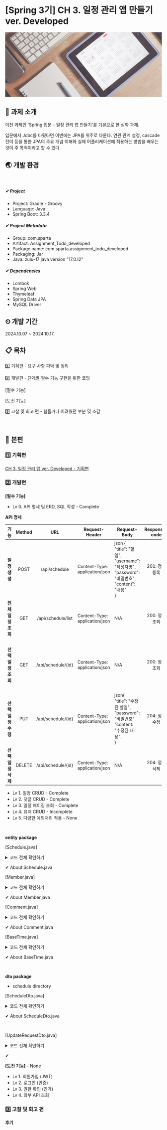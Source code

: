 ﻿# [Spring 3기] CH 3. 일정 관리 앱 만들기 ver. Developed


![image.jpg](image.jpg)

## 📁 과제 소개

이전 과제인 'Spring 입문 - 일정 관리 앱 만들기'를 기본으로 한 심화 과제.

입문에서 Jdbc를 다뤘다면 이번에는 JPA를 위주로 다룬다. 연관 관계 설정, cascade 전이 등을 통한 JPA의 주요 개념 이해와 실제 어플리케이션에 적용하는 방법을 배우는 것이 
주 목적이라고 할 수 있다. 

## 🌏 개발 환경
<br>


##### ✔  Project
- Project: Gradle - Groovy
- Language: Java
- Spring Boot: 3.3.4


##### ✔ Project Metadata
- Group: com.sparta
- Artifact: Assignment_Todo_developed
- Package name: com.sparta.assignment_todo_developed
- Packaging: Jar
- Java: zulu-17 java version "17.0.12"

##### ✔ Dependencies 
- Lombok
- Spring Web
- Thymeleaf
- Spring Data JPA
- MySQL Driver


## ⏲ 개발 기간

2024.10.07 ~ 2024.10.17.

## 📋 목차

1️⃣ 기획편 - 요구 사항 파악 및 정리

2️⃣ 개발편 - 단계별 필수 기능 구현을 위한 코딩

[필수 기능]

[도전 기능]

3️⃣ 고찰 및 회고 편 - 힘들거나 어려웠던 부분 및 소감

<br>

## 📌 본편
### 1️⃣ 기획편
[CH 3. 일정 관리 앱 ver. Developed - 기획편](https://jisuryu0527.tistory.com/57)

###  2️⃣ 개발편
**[필수 기능]**
- Lv 0. API 명세 및 ERD, SQL 작성 - Complete


**API 명세**

|      기능      | Method |        URL         | Request-Header                 | Request-Body                                                                                            | Response-code | Response-body                                                              |
|:------------:|:------:|:------------------:|--------------------------------|---------------------------------------------------------------------------------------------------------|:-------------:|:---------------------------------------------------------------------------|
|  **일정 생성**   |  POST  |   /api/schedule    | Content-Type: application/json | json {<br>"title": "할일",<br>"username": "작성자명",<br>"password": "비밀번호",<br>"content": "내용"<br>}          |  201: 정상 등록   | N/A                                                                        |
| **전체 일정 조회** |  GET   | /api/schedule/list | Content-Type: application/json | N/A                                                                                                     |  200: 정상 조회   |                                                                            |
| **선택 일정 조회** |  GET   | /api/schedule/{id} | Content-Type: application/json | N/A                                                                                                     |  200: 정상 조회   | {<br>"id": 1,<br>"title": "할일",<br>"name": "작성자명",<br>"content" "내용",<br>} |
| **선택 일정 수정** |  PUT   | /api/schedule/{id} | Content-Type: application/json | json{<br>"title": "수정된 할일",<br>"password": "비밀번호"<br>"content: "수정된 내용",<br>} |  204: 정상 수정   | N/A                                                                        |
| **선택 일정 삭제** | DELETE | /api/schedule/{id} | Content-Type: application/json | N/A                                                                                                     |  204: 정상 삭제   | N/A                                                                        |

- Lv 1. 일정 CRUD - Complete
- Lv 2. 댓글 CRUD - Complete
- Lv 3. 일정 페이징 조회 - Complete
- Lv 4. 유저 CRUD - Incomplete
- Lv 5. 다양한 예외처리 적용 - None

<br>

**entity package**

[Schedule.java]
<details>
<summary> 코드 전체 확인하기 </summary>

```java
package com.sparta.assignment_todo_developed.entity;

import com.sparta.assignment_todo_developed.dto.schedule.CreateRequestDto;
import com.sparta.assignment_todo_developed.dto.schedule.ScheduleDto;
import com.sparta.assignment_todo_developed.dto.schedule.UpdateRequestDto;
import jakarta.persistence.*;
import lombok.AccessLevel;
import lombok.Builder;
import lombok.Getter;
import lombok.NoArgsConstructor;
import org.springframework.data.jpa.domain.support.AuditingEntityListener;

import java.util.List;

@Entity
@EntityListeners(AuditingEntityListener.class)
@Getter
@NoArgsConstructor(access = AccessLevel.PROTECTED)
@Table(name = "schedule")
public class Schedule extends BaseTime {

    @Id
    @GeneratedValue(strategy = GenerationType.IDENTITY)
    private Long id;

    @Column(name = "title", nullable = false)
    private String title;

    @Column(name = "content", columnDefinition = "TEXT", nullable = false)
    private String content;

    @Column(name = "password", nullable = false)
    private String password;

    @OneToMany(mappedBy = "schedule", cascade = CascadeType.REMOVE)
    private List<Comment> comments;

    @ManyToMany(fetch = FetchType.LAZY)
    @JoinTable(
            name = "member_schedule",
            joinColumns = @JoinColumn(name = "schedule_id"),
            inverseJoinColumns = @JoinColumn(name = "member_id")
    )
    private List<Member> members;



    @Builder
    public Schedule(String title, String content, String password, List<Member> members) {
        this.title = title;
        this.password = password;
        this.content = content;
        this.members = members;
    }

    public void update(UpdateRequestDto requestDto) {
        this.title = requestDto.getTitle();
        this.content = requestDto.getContent();
    }
}
```

</details>

✔ About Schedule.java



[Member.java]
<details>
<summary> 코드 전체 확인하기 </summary>

```java

```

</details>

✔ About Member.java



[Comment.java]
<details>
<summary> 코드 전체 확인하기 </summary>

```java
package com.sparta.assignment_todo_developed.entity;

import jakarta.persistence.*;
import lombok.Builder;
import lombok.Getter;
import lombok.NoArgsConstructor;
import org.springframework.data.jpa.domain.support.AuditingEntityListener;

@Table(name = "comments")
@EntityListeners(AuditingEntityListener.class)
@Entity
@Getter
@NoArgsConstructor
public class Comment extends BaseTime {

    @Id
    @GeneratedValue(strategy = GenerationType.IDENTITY)
    @Column(name = "comment_id", updatable = false)
    private Long commentId;

    @Column(name = "comment", columnDefinition = "TEXT", nullable = false)
    private String comment;

    @ManyToOne(fetch = FetchType.LAZY)
    @JoinColumn(name = "schedule_id", nullable = false)
    private Schedule schedule;

    @ManyToOne(fetch = FetchType.LAZY)
    @JoinColumn(name = "member_id", nullable = false)
    private Member member;

    @Builder
    public Comment(Schedule schedule, Member member, String comment) {
        this.schedule = schedule;
        this.member = member;
        this.comment = comment;
    }

    // 댓글 수정
    public void updateComment(String comment) {
        this.comment = comment;
    }

}
```
</details>


✔ About Comment.java


[BaseTime.java]
<details>
<summary> 코드 전체 확인하기 </summary>

```java
package com.sparta.assignment_todo_developed.entity;

import jakarta.persistence.EntityListeners;
import jakarta.persistence.MappedSuperclass;
import lombok.Getter;
import org.springframework.data.annotation.CreatedDate;
import org.springframework.data.annotation.LastModifiedDate;
import org.springframework.data.jpa.domain.support.AuditingEntityListener;

import java.sql.Timestamp;

@Getter
@MappedSuperclass
@EntityListeners(AuditingEntityListener.class)
public abstract class BaseTime {

    @CreatedDate
    private Timestamp createdAt;

    @LastModifiedDate
    private Timestamp updatedAt;
}

```
</details>

✔ About BaseTime.java

<br>

**dto package**

- schedule directory

[ScheduleDto.java]

<details>
<summary> 코드 전체 확인하기 </summary>

```java
package com.sparta.assignment_todo_developed.dto.schedule;

import lombok.AllArgsConstructor;
import lombok.Getter;
import lombok.NoArgsConstructor;

@Getter
@AllArgsConstructor
@NoArgsConstructor
public abstract class ScheduleDto {

    // 공통 필드
    protected String title;
    protected Long memberId;
    protected String content;
}
```
</details>

✔ About ScheduleDto.java

<br>

[UpdateRequestDto.java]

<details>
<summary> 코드 전체 확인하기 </summary>

```java

```
</details>

✔








**[도전 기능]** - None
- Lv 1. 회원가입 (JWT)
- Lv 2. 로그인 (인증)
- Lv 3. 권한 확인 (인가)
- Lv 4. 외부 API 조회



###  3️⃣ 고찰 및 회고 편

**후기**



